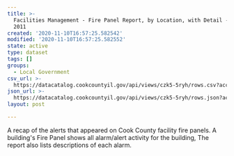 ```yaml
---
title: >-
  Facilities Management - Fire Panel Report, by Location, with Detail - July
  2011
created: '2020-11-10T16:57:25.582542'
modified: '2020-11-10T16:57:25.582552'
state: active
type: dataset
tags: []
groups:
  - Local Government
csv_url: >-
  https://datacatalog.cookcountyil.gov/api/views/czk5-5ryh/rows.csv?accessType=DOWNLOAD
json_url: >-
  https://datacatalog.cookcountyil.gov/api/views/czk5-5ryh/rows.json?accessType=DOWNLOAD
layout: post

---
```

A recap of the alerts that appeared on Cook County facility fire panels.  A building's Fire Panel shows all alarm/alert activity for the building,  The report also lists descriptions of each alarm.
